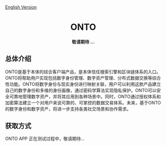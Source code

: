 [English Version](./README.md)


<h1 align="center">ONTO</h1>
<h4 align="center">敬请期待 ...</h4>

## 总体介绍

ONTO是基于本体的综合客户端产品，是本体信任搜索引擎和区块链体系的入口。ONTO将帮助用户实现包括数字身份管理、数字资产管理、分布式数据交换等综合性功能。ONTO将数字身份与现实身份进行映射关联，用户可以利用这款产品建立自己的数字身份和多维的身份画像，通过密码学算法实现隐私保护。ONTO可以安全可靠地管理数字资产，并将其应用到各种场景中。同时，ONTO通过授权体系和加密算法建立一个对用户来说可靠的、可掌控的数据交易体系。未来，基于ONTO的数字身份和数字资产，将进一步支持各类社交场景和协作需求。

[](images/introduction.png)

## 获取方式

ONTO APP 正在测试过程中，敬请期待...
